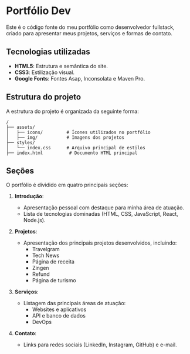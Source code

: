 # Portfólio Dev

Este é o código fonte do meu portfólio como desenvolvedor fullstack, criado para apresentar meus projetos, serviços e formas de contato.

## Tecnologias utilizadas

- **HTML5**: Estrutura e semântica do site.
- **CSS3**: Estilização visual.
- **Google Fonts**: Fontes Asap, Inconsolata e Maven Pro.

## Estrutura do projeto

A estrutura do projeto é organizada da seguinte forma:

```
/
├── assets/
│   ├── icons/         # Ícones utilizados no portfólio
│   ├── img/           # Imagens dos projetos
├── styles/
│   └── index.css      # Arquivo principal de estilos
├── index.html          # Documento HTML principal
```

## Seções

O portfólio é dividido em quatro principais seções:

1. **Introdução**:
   - Apresentação pessoal com destaque para minha área de atuação.
   - Lista de tecnologias dominadas (HTML, CSS, JavaScript, React, Node.js).

2. **Projetos**:
   - Apresentação dos principais projetos desenvolvidos, incluindo:
     - Travelgram
     - Tech News
     - Página de receita
     - Zingen
     - Refund
     - Página de turismo

3. **Serviços**:
   - Listagem das principais áreas de atuação:
     - Websites e aplicativos
     - API e banco de dados
     - DevOps

4. **Contato**:
   - Links para redes sociais (LinkedIn, Instagram, GitHub) e e-mail.

